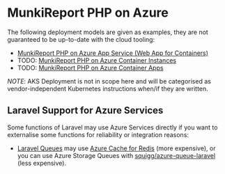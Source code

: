 # MunkiReport PHP on Azure #

The following deployment models are given as examples, they are not guaranteed to be up-to-date with the cloud tooling:

- [MunkiReport PHP on Azure App Service (Web App for Containers)](app-service-container/README.md)
- TODO: [MunkiReport PHP on Azure Container Instances](./container-instance/README.md)
- TODO: [MunkiReport PHP on Azure Container Apps](./container-apps/README.md)

*NOTE*: AKS Deployment is not in scope here and will be categorised as vendor-independent Kubernetes instructions when/if
    they are written.

## Laravel Support for Azure Services ##

Some functions of Laravel may use Azure Services directly if you want to externalise some functions for reliability
or integration reasons:

- [Laravel Queues](https://laravel.com/docs/10.x/queues) may use [Azure Cache for Redis](https://azure.microsoft.com/en-us/products/cache/) (more expensive), or
  you can use Azure Storage Queues with [squigg/azure-queue-laravel](https://packagist.org/packages/squigg/azure-queue-laravel) (less expensive).

